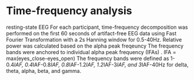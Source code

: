 # Time-frequency analysis
resting-state EEG
For each participant, time-frequency decomposition was performed on the first 60 seconds of artifact-free EEG data using Fast Fourier Transformation with a 2s Hanning window for 0.5-40Hz. 
Relative power was calculated based on the alpha peak freqeuncy 
The frequency bands were anchored to individual alpha peak frequency (IFAs) .
IFA = max(eyes_close-eyes_open)
The frequency bands were defined as 1-0.4*IAF, 0.4*IAF-0.8*IAF, 0.8*IAF-1.2*IAF, 1.2*IAF-3*IAF, and 3*IAF-40Hz for delta, theta, alpha, beta, and gamma.
